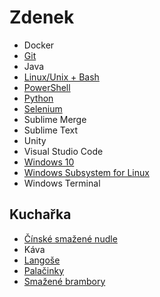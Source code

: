# Zdenek

* Docker
* [Git](git.md)
* Java
* [Linux/Unix + Bash](linux_unix_bash.md)
* [PowerShell](powershell.md)
* [Python](python.md)
* [Selenium](selenium.md)
* Sublime Merge
* Sublime Text
* Unity
* Visual Studio Code
* [Windows 10](windows_10.md)
* [Windows Subsystem for Linux](windows_subsystem_for_linux.md)
* Windows Terminal

## Kuchařka

* [Čínské smažené nudle](cinske_smazene_nudle.md)
* Káva
* [Langoše](langose.md)
* [Palačinky](palacinky.md)
* [Smažené brambory](smazene_brambory.md)
